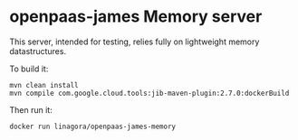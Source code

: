 # openpaas-james Memory server

This server, intended for testing, relies fully on lightweight memory
datastructures.

To build it:

```
mvn clean install
mvn compile com.google.cloud.tools:jib-maven-plugin:2.7.0:dockerBuild
```

Then run it:

```
docker run linagora/openpaas-james-memory
```